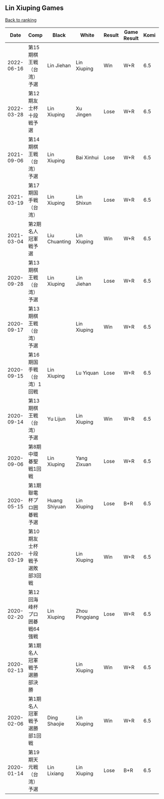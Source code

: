## Lin Xiuping Games

[Back to ranking](../../index.md)




| **Date** | **Comp** | **Black** | **White** | **Result** | **Game Result** | **Komi** | **Rating** | **Diff** | 
| --- | --- | --- | --- | --- | --- | --- | --- | --- |
| 2022-06-16 | 第15期棋王戦（台湾）予選 | Lin Jiehan | Lin Xiuping | Win | W+R | 6.5 | 2264 | -226 | 
| 2022-03-28 | 第12期友士杯十段戦予選 | Lin Xiuping | Xu Jingen | Lose | W+R | 6.5 | 2490 | -130 | 
| 2021-09-06 | 第14期棋王戦（台湾）予選 | Lin Xiuping | Bai Xinhui | Lose | W+R | 6.5 | 2620 | 229 | 
| 2021-03-19 | 第17期国手戦（台湾） | Lin Xiuping | Lin Shixun | Lose | W+R | 6.5 | 2391 | 35 | 
| 2021-03-04 | 第2期名人冠軍戦予選 | Liu Chuanting | Lin Xiuping | Win | W+R | 6.5 | 2356 | 3 | 
| 2020-09-28 | 第13期棋王戦（台湾）予選 | Lin Xiuping | Lin Jiehan | Lose | W+R | 6.5 | 2353 | 48 | 
| 2020-09-17 | 第13期棋王戦（台湾）予選 |  | Lin Xiuping | Win | W+R | 6.5 | 2305 | 2 | 
| 2020-09-15 | 第16期国手戦（台湾）1回戦 | Lin Xiuping | Lu Yiquan | Lose | W+R | 6.5 | 2303 | 3 | 
| 2020-09-14 | 第13期棋王戦（台湾）予選 | Yu Lijun | Lin Xiuping | Win | W+R | 6.5 | 2300 | -45 | 
| 2020-09-06 | 第8期中環碁聖戦1回戦 | Lin Xiuping | Yang Zixuan | Lose | W+R | 6.5 | 2345 | -179 | 
| 2020-05-15 | 第1期聯電杯プロ囲碁戦予選 | Huang Shiyuan | Lin Xiuping | Lose | B+R | 6.5 | 2524 | -126 | 
| 2020-03-19 | 第10期友士杯十段戦予選敗部3回戦 |  | Lin Xiuping | Win | W+R | 6.5 | 2650 | -8 | 
| 2020-02-20 | 第12回海峰杯プロ囲碁戦64強戦 | Lin Xiuping | Zhou Pingqiang | Lose | W+R | 6.5 | 2658 | -72 | 
| 2020-02-13 | 第1期名人冠軍戦予選勝部決勝 |  | Lin Xiuping | Win | W+R | 6.5 | 2730 | -7 | 
| 2020-02-06 | 第1期名人冠軍戦予選勝部1回戦 | Ding Shaojie | Lin Xiuping | Win | W+R | 6.5 | 2737 | -2 | 
| 2020-01-14 | 第19期天元戦（台湾）予選 | Lin Lixiang | Lin Xiuping | Lose | B+R | 6.5 | 2739 | missing |




